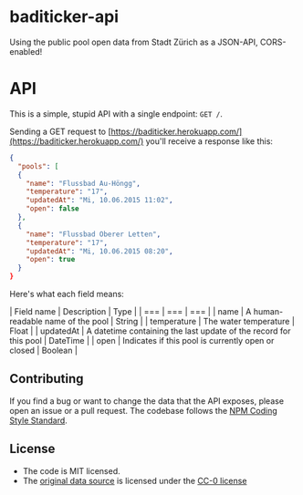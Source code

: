 # baditicker-api
Using the public pool open data from Stadt Zürich as a JSON-API, CORS-enabled!

# API
This is a simple, stupid API with a single endpoint: `GET /`.

Sending a GET request to [https://baditicker.herokuapp.com/](https://baditicker.herokuapp.com/) you'll receive a response like this:

```json
{
  "pools": [
  {
    "name": "Flussbad Au-Höngg",
    "temperature": "17",
    "updatedAt": "Mi, 10.06.2015 11:02",
    "open": false
  },
  {
    "name": "Flussbad Oberer Letten",
    "temperature": "17",
    "updatedAt": "Mi, 10.06.2015 08:20",
    "open": true
  }
}
```

Here's what each field means:

| Field name | Description | Type |
| === | === | === |
| name | A human-readable name of the pool | String |
| temperature | The water temperature | Float |
| updatedAt | A datetime containing the last update of the record for this pool | DateTime |
| open | Indicates if this pool is currently open or closed | Boolean |

## Contributing

If you find a bug or want to change the data that the API exposes, please open an issue or a pull request.
The codebase follows the [NPM Coding Style Standard](http://npmjs.org/standard).

## License

* The code is MIT licensed.
* The [original data source](https://www.stadt-zuerich.ch/portal/de/index/ogd/daten/wassertemperaturen_freibaeder.html#description1) is licensed under the [CC-0 license](http://creativecommons.org/publicdomain/zero/1.0/)
